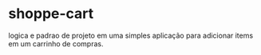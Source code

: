 # shoppe-cart
logica e padrao de projeto em uma simples aplicação para adicionar items em um carrinho de compras.

